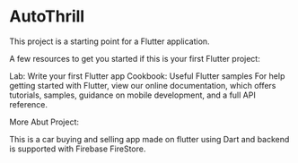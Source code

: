 # AutoThrill
This project is a starting point for a Flutter application.

A few resources to get you started if this is your first Flutter project:

Lab: Write your first Flutter app
Cookbook: Useful Flutter samples
For help getting started with Flutter, view our online documentation, which offers tutorials, samples, guidance on mobile development, and a full API reference.


More Abut Project:

This is a car buying and selling app made on flutter  using Dart and backend is supported with Firebase FireStore.

